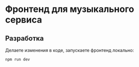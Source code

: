 # Фронтенд для музыкального сервиса

## Разработка

Делаете изменения в коде, запускаете фронтенд локально:

```console
npm run dev
```

